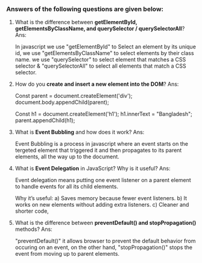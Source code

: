### Answers of the following questions are given below:

1. What is the difference between **getElementById, getElementsByClassName, and querySelector / querySelectorAll**?
   Ans:

   In javascript we use "getElementById" to Select an element by its unique id, we use "getElementsByClassName" to select elements by their class name. we use "querySelector" to select element that matches a CSS selector & "querySelectorAll" to select all elements that match a CSS selector.

2. How do you **create and insert a new element into the DOM**?
   Ans:

   Const parent = document.createElement('div');
   document.body.appendChild(parent);

   Const h1 = document.createElement('h1');
   h1.innerText = "Bangladesh";
   parent.appendChild(h1);

3. What is **Event Bubbling** and how does it work?
   Ans:

   Event Bubbling is a process in javascript where an event starts on the tergeted element that triggered it and then propagates to its parent elements, all the way up to the document.

4. What is **Event Delegation** in JavaScript? Why is it useful?
   Ans:

   Event delegation means putting one event listener on a parent element to handle events for all its child elements.

   Why it’s useful:
   a) Saves memory because fewer event listeners.
   b) It works on new elements without adding extra listeners.
   c) Cleaner and shorter code,

5. What is the difference between **preventDefault() and stopPropagation()** methods?
   Ans:

   "preventDefault()" it allows browser to prevent the default behavior from occuring on an event, on the other hand, "stopPropagation()" stops the event from moving up to parent elements.
